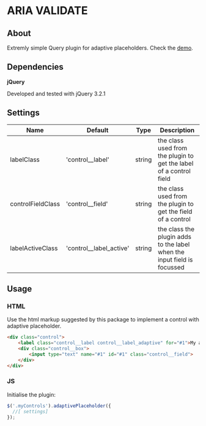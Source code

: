 # ARIA VALIDATE

## About

Extremly simple Query plugin for adaptive placeholders. Check the [demo](https://davidetriso.github.io/form-controls/control-types.html).

## Dependencies

**jQuery**

Developed and tested with jQuery 3.2.1


## Settings

Name | Default | Type | Description
-----|---------|------|-------------
labelClass | 'control__label' | string | the class used from the plugin to get the label of a control field
controlFieldClass | 'control__field'| string | the class used from the plugin to get the field of a control
labelActiveClass | 'control__label_active' | string | the class the plugin adds to the label when the input field is focussed


## Usage

### HTML

Use the html markup suggested by this package to implement a control with adaptive placeholder.

```html
<div class="control">
    <label class="control__label control__label_adaptive" for="#1">My adaptive placeholder</label>
    <div class="control__box">
        <input type="text" name="#1" id="#1" class="control__field">
    </div>
</div>
```

### JS

Initialise the plugin:

```javascript
$('.myControls').adaptivePlaceholder({
  //[ settings]
});
```

